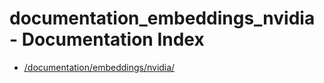 # documentation_embeddings_nvidia - Documentation Index

- [/documentation/embeddings/nvidia/](./_documentation_embeddings_nvidia_.md)
